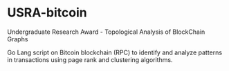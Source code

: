 # USRA-bitcoin
Undergraduate Research Award - Topological Analysis of BlockChain Graphs

​Go Lang​ script on Bitcoin ​blockchain​ (RPC) to identify and analyze patterns in transactions using​ page rank ​and ​clustering​ algorithms.
